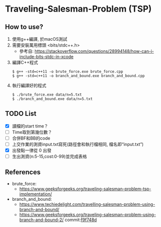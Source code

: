 # Traveling-Salesman-Problem (TSP)

## How to use?
1. 使用g++編譯, 於macOS測試
2. 需要安裝萬用標頭 <bits/stdc++.h> 
    - 參考自: https://stackoverflow.com/questions/28994148/how-can-i-include-bits-stdc-in-xcode
3. 編譯C++程式
    ```
    $ g++ -std=c++11 -o brute_force.exe brute_force.cpp
    $ g++ -std=c++11 -o branch_and_bound.exe branch_and_bound.cpp
    ```
4. 執行編譯好的程式
    ```
    $ ./brute_force.exe data/n=5.txt
    $ ./branch_and_bound.exe data/n=5.txt
    ```

## TODO List
- [x] 讀檔的start time？
- [ ] Time取到第幾位數？
- [ ] 合併BF和BB的code
- [ ] 上交作業的測資input.txt寫死(路徑會和執行檔相同, 檔名即“input.txt”)
- [x] 出發點一律從 0 出發
- [ ] 生出測資(n:5-15,cost:0-99)並完成表格

## References
- brute_force: 
    - https://www.geeksforgeeks.org/traveling-salesman-problem-tsp-implementation/
- branch_and_bound: 
    - https://www.techiedelight.com/travelling-salesman-problem-using-branch-and-bound/
    - https://www.geeksforgeeks.org/traveling-salesman-problem-using-branch-and-bound-2/ commit:[f9f748d](https://github.com/matteosoo/Traveling-Salesman-Problem/commit/f9f748d83dd23239edcc116c665ea402cf24d28f)
